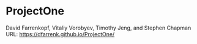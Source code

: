 # ProjectOne
David Farrenkopf, Vitaliy Vorobyev, Timothy Jeng, and Stephen Chapman
URL: https://dfarrenk.github.io/ProjectOne/
